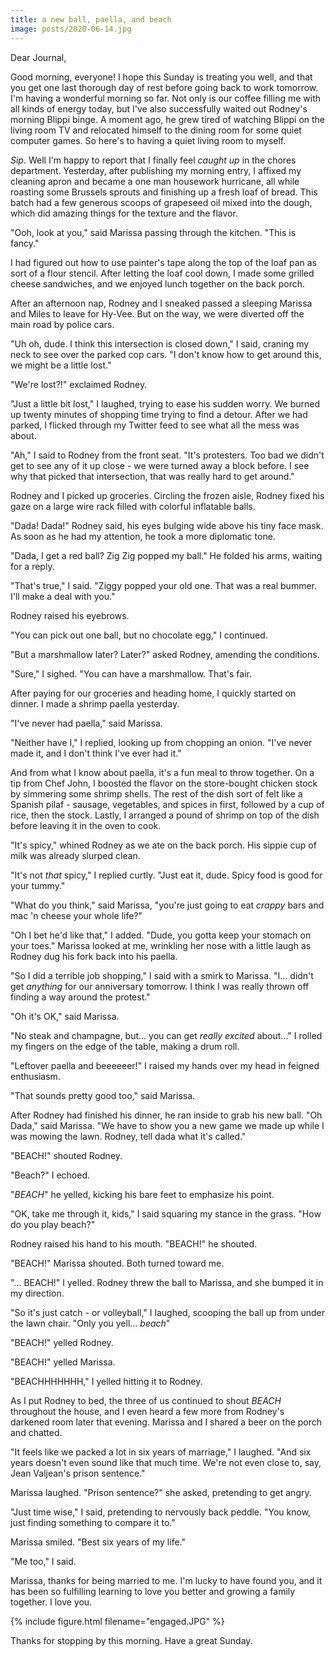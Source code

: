 ```yaml
---
title: a new ball, paella, and beach
image: posts/2020-06-14.jpg
---
```


Dear Journal,

Good morning, everyone!  I hope this Sunday is treating you well, and
that you get one last thorough day of rest before going back to work
tomorrow.  I'm having a wonderful morning so far.  Not only is our
coffee filling me with all kinds of energy today, but I've also
successfully waited out Rodney's morning Blippi binge.  A moment ago,
he grew tired of watching Blippi on the living room TV and relocated
himself to the dining room for some quiet computer games.  So here's
to having a quiet living room to myself.

_Sip_.  Well I'm happy to report that I finally feel _caught up_ in
the chores department.  Yesterday, after publishing my morning entry,
I affixed my cleaning apron and became a one man housework hurricane,
all while roasting some Brussels sprouts and finishing up a fresh loaf
of bread.  This batch had a few generous scoops of grapeseed oil mixed
into the dough, which did amazing things for the texture and the
flavor.

"Ooh, look at you," said Marissa passing through the kitchen.  "This
is fancy."

I had figured out how to use painter's tape along the top of the loaf
pan as sort of a flour stencil.  After letting the loaf cool down, I
made some grilled cheese sandwiches, and we enjoyed lunch together on
the back porch.

After an afternoon nap, Rodney and I sneaked passed a sleeping Marissa
and Miles to leave for Hy-Vee.  But on the way, we were diverted off
the main road by police cars.

"Uh oh, dude.  I think this intersection is closed down," I said,
craning my neck to see over the parked cop cars.  "I don't know how to
get around this, we might be a little lost."

"We're lost?!" exclaimed Rodney.

"Just a little bit lost," I laughed, trying to ease his sudden worry.
We burned up twenty minutes of shopping time trying to find a detour.
After we had parked, I flicked through my Twitter feed to see what all
the mess was about.

"Ah," I said to Rodney from the front seat.  "It's protesters.  Too
bad we didn't get to see any of it up close - we were turned away a
block before.  I see why that picked that intersection, that was
really hard to get around."

Rodney and I picked up groceries.  Circling the frozen aisle, Rodney
fixed his gaze on a large wire rack filled with colorful inflatable
balls.

"Dada!  Dada!" Rodney said, his eyes bulging wide above his tiny face
mask.  As soon as he had my attention, he took a more diplomatic tone.

"Dada, I get a red ball?  Zig Zig popped my ball."  He folded his
arms, waiting for a reply.

"That's true," I said.  "Ziggy popped your old one.  That was a real
bummer.  I'll make a deal with you."

Rodney raised his eyebrows.

"You can pick out one ball, but no chocolate egg," I continued.

"But a marshmallow later?  Later?" asked Rodney, amending the
conditions.

"Sure," I sighed.  "You can have a marshmallow.  That's fair.

After paying for our groceries and heading home, I quickly started on
dinner.  I made a shrimp paella yesterday.

"I've never had paella," said Marissa.

"Neither have I," I replied, looking up from chopping an onion.  "I've
never made it, and I don't think I've ever had it."

And from what I know about paella, it's a fun meal to throw together.
On a tip from Chef John, I boosted the flavor on the store-bought
chicken stock by simmering some shrimp shells.  The rest of the dish
sort of felt like a Spanish pilaf - sausage, vegetables, and spices in
first, followed by a cup of rice, then the stock.  Lastly, I arranged
a pound of shrimp on top of the dish before leaving it in the oven to
cook.

"It's spicy," whined Rodney as we ate on the back porch.  His sippie
cup of milk was already slurped clean.

"It's not _that_ spicy," I replied curtly.  "Just eat it, dude.  Spicy
food is good for your tummy."

"What do you think," said Marissa, "you're just going to eat _crappy_
bars and mac 'n cheese your whole life?"

"Oh I bet he'd like that," I added.  "Dude, you gotta keep your
stomach on your toes."  Marissa looked at me, wrinkling her nose with
a little laugh as Rodney dug his fork back into his paella.

"So I did a terrible job shopping," I said with a smirk to Marissa.
"I... didn't get _anything_ for our anniversary tomorrow.  I think I
was really thrown off finding a way around the protest."

"Oh it's OK," said Marissa.

"No steak and champagne, but... you can get _really excited_ about..."
I rolled my fingers on the edge of the table, making a drum roll.

"Leftover paella and beeeeeer!" I raised my hands over my head in
feigned enthusiasm.

"That sounds pretty good too," said Marissa.

After Rodney had finished his dinner, he ran inside to grab his new
ball.  "Oh Dada," said Marissa.  "We have to show you a new game we
made up while I was mowing the lawn.  Rodney, tell dada what it's
called."

"BEACH!" shouted Rodney.

"Beach?" I echoed.

"_BEACH_" he yelled, kicking his bare feet to emphasize his point.

"OK, take me through it, kids," I said squaring my stance in the
grass.  "How do you play beach?"

Rodney raised his hand to his mouth.  "BEACH!" he shouted.

"BEACH!" Marissa shouted.  Both turned toward me.

"... BEACH!" I yelled.  Rodney threw the ball to Marissa, and she
bumped it in my direction.

"So it's just catch - or volleyball," I laughed, scooping the ball up
from under the lawn chair.  "Only you yell... _beach_"

"BEACH!" yelled Rodney.

"BEACH!" yelled Marissa.

"BEACHHHHHHH," I yelled hitting it to Rodney.

As I put Rodney to bed, the three of us continued to shout _BEACH_
throughout the house, and I even heard a few more from Rodney's
darkened room later that evening.  Marissa and I shared a beer on the
porch and chatted.

"It feels like we packed a lot in six years of marriage," I laughed.
"And six years doesn't even sound like that much time.  We're not even
close to, say, Jean Valjean's prison sentence."

Marissa laughed.  "Prison sentence?" she asked, pretending to get
angry.

"Just time wise," I said, pretending to nervously back peddle.  "You
know, just finding something to compare it to."

Marissa smiled.  "Best six years of my life."

"Me too," I said.

Marissa, thanks for being married to me.  I'm lucky to have found you,
and it has been so fulfilling learning to love you better and growing
a family together.  I love you.

{% include figure.html filename="engaged.JPG" %}

Thanks for stopping by this morning.  Have a great Sunday.

